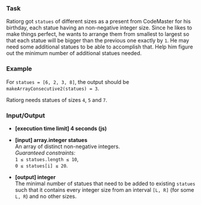 ### Task

Ratiorg got `statues` of different sizes as a present from CodeMaster for his birthday, each statue having an non-negative integer size. Since he likes to make things perfect, he wants to arrange them from smallest to largest so that each statue will be bigger than the previous one exactly by `1`. He may need some additional statues to be able to accomplish that. Help him figure out the minimum number of additional statues needed.

### Example

For `statues = [6, 2, 3, 8]`, the output should be  
`makeArrayConsecutive2(statues) = 3`.

Ratiorg needs statues of sizes `4`, `5` and `7`.

### Input/Output

- **[execution time limit] 4 seconds (js)**

- **[input] array.integer statues**  
  An array of distinct non-negative integers.  
  _Guaranteed constraints:_  
  `1 ≤ statues.length ≤ 10`,  
  `0 ≤ statues[i] ≤ 20`.

- **[output] integer**  
  The minimal number of statues that need to be added to existing `statues` such that it contains every integer size from an interval `[L, R]` (for some `L, R`) and no other sizes.
